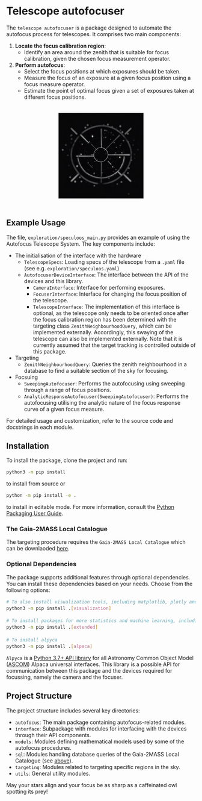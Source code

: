 # Telescope autofocuser
The `telescope autofocuser` is a package designed to automate the autofocus process for telescopes. It comprises two main components:
1. **Locate the focus calibration region**: 
   - Identify an area around the zenith that is suitable for focus calibration, given the chosen
   focus measurement operator.
2. **Perform autofocus**: 
   - Select the focus positions at which exposures should be taken.
   - Measure the focus of an exposure at a given focus position using a focus measure operator.
   - Estimate the point of optimal focus given a set of exposures taken at different focus positions.
<p align="center">
   <img src="docs/logo.png" alt="logo image" width="45%" style="margin: 20px;">
</p>

## Example Usage

The file, `exploration/speculoos_main.py` provides an example of using the Autofocus Telescope System.
The key components include:
- The initialisation of the interface with the hardware
  - `TelescopeSpecs`: Loading specs of the telescope from a `.yaml` file (see e.g. `exploration/speculoos.yaml`)
  - `AutofocuserDeviceInterface`: The interface between the API of the devices and this library.
    - `CameraInterface`: Interface for performing exposures.
    - `FocuserInterface`: Interface for changing the focus position of the telescope.
    - `TelescopeInterface`: The implementation of this interface is optional, as the telescope
    only needs to be oriented once after the focus calibration region has been determined 
    with the targeting class `ZenithNeighbourhoodQuery`, which can be implemented externally.
    Accordingly, this swaying of the telescope can also be implemented externally. Note that it is
    currently assumed that the target tracking is controlled outside of this package.
- Targeting
  - `ZenithNeighbourhoodQuery`: Queries the zenith neighbourhood in a database to find a suitable section of the sky for focusing.
- Focsuing
  - `SweepingAutofocuser`: Performs the autofocusing using sweeping through a range of focus positions.
  - `AnalyticResponseAutofocuser(SweepingAutofocuser)`: Performs the autofocusing utilising the analytic nature of the focus response curve of a given focus measure.

For detailed usage and customization, refer to the source code and docstrings in each module.

## Installation

To install the package, clone the project and run:
```bash
python3 -m pip install
```
to install from source or
```bash
python -m pip install -e .
```
to install in editable mode.
For more information, consult the [Python Packaging User Guide](https://packaging.python.org/en/latest/tutorials/installing-packages/#installing-from-a-local-src-tree).

### <a name="catalogue"></a>The Gaia-2MASS Local Catalogue
The targeting procedure requires the `Gaia-2MASS Local Catalogue` which can be downlaoded [here](https://github.com/ppp-one/gaia-tmass-sqlite).

### Optional Dependencies
The package supports additional features through optional dependencies.
You can install these dependencies based on your needs. Choose from the following options:
```bash
# To also install visualization tools, including matplotlib, plotly and dash
python3 -m pip install .[visualization]

# To install packages for more statistics and machine learning, including scikit-learn.
python3 -m pip install .[extended]

# To install alpyca
python3 -m pip install .[alpaca]
```
`Alpyca` is a [Python 3.7+ API library](https://pypi.org/project/alpyca/)
for all Astronomy Common Object Model ([ASCOM](https://ascom-standards.org/))
Alpaca universal interfaces.
This library is a possible API for communication between this package and the devices required
for focussing, namely the camera and the focuser.

## Project Structure
The project structure includes several key directories:
- `autofocus`: The main package containing autofocus-related modules.
- `interface`: Subpackage with modules for interfacing with the devices through their API components.
- `models`: Modules defining mathematical models used by some of the autofocus procedures.
- `sql`: Modules handling database queries of the Gaia-2MASS Local Catalogue (see [above](#catalogue)).
- `targeting`: Modules related to targeting specific regions in the sky.
- `utils`: General utility modules.

May your stars align and your focus be as sharp as a caffeinated owl spotting its prey!
